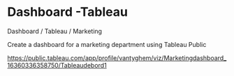 # Dashboard -Tableau
Dashboard / Tableau / Marketing

Create a dashboard for a marketing department using Tableau Public

https://public.tableau.com/app/profile/vantyghem/viz/Marketingdashboard_16360336358750/Tableaudebord1

